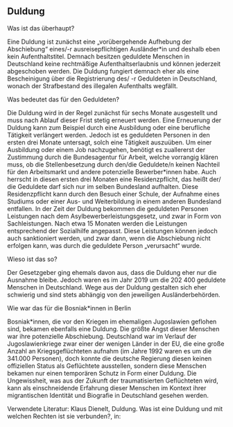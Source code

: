 ## Duldung

Was ist das überhaupt?

Eine Duldung ist zunächst eine „vorübergehende Aufhebung der Abschiebung“ eines/-r ausreisepflichtigen Ausländer*in und deshalb eben kein Aufenthaltstitel.  Demnach besitzen geduldete Menschen in Deutschland keine rechtmäßige Aufenthaltserlaubnis und können jederzeit abgeschoben werden. Die Duldung fungiert demnach eher als eine Bescheinigung über die Registrierung des/ -r Geduldeten in Deutschland, wonach der Strafbestand des illegalen Aufenthalts wegfällt.   

Was bedeutet das für den Geduldeten?

Die Duldung wird in der Regel zunächst für sechs Monate ausgestellt und muss nach Ablauf dieser Frist stetig erneuert werden. Eine Erneuerung der Duldung kann zum Beispiel durch eine Ausbildung oder eine berufliche Tätigkeit verlängert werden. Jedoch ist es geduldeten Personen in den ersten drei Monate untersagt, solch eine Tätigkeit auszuüben. Um einer Ausbildung oder einem Job nachzugehen, benötigt es zuallererst der Zustimmung durch die Bundesagentur für Arbeit, welche vorrangig klären muss, ob die Stellenbesetzung durch den/die Geduldete/n keinen Nachteil für den Arbeitsmarkt und andere potenzielle Bewerber*innen habe. 
Auch herrscht in diesen ersten drei Monaten eine Residenzpflicht, das heißt der/ die Geduldete darf sich nur im selben Bundesland aufhalten. Diese Residenzpflicht kann durch den Besuch einer Schule, der Aufnahme eines Studiums oder einer Aus- und Weiterbildung in einem anderen Bundesland entfallen.
In der Zeit der Duldung bekommen die geduldeten Personen Leistungen nach dem Asylbewerberleistungsgesetz, und zwar in Form von Sachleistungen. Nach etwa 15 Monaten werden die Leistungen entsprechend der Sozialhilfe angepasst. Diese Leistungen können jedoch auch sanktioniert werden, und zwar dann, wenn die Abschiebung nicht erfolgen kann, was durch die geduldete Person „verursacht“ wurde.

Wieso ist das so?

Der Gesetzgeber ging ehemals davon aus, dass die Duldung eher nur die Ausnahme bleibe. Jedoch waren es im Jahr 2019 um die 202 400 geduldete Menschen in Deutschland. Wege aus der Duldung gestalten sich eher schwierig und sind stets abhängig von den jeweiligen Ausländerbehörden. 

Wie war das für die Bosniak*innen in Berlin

Bosniak*innen, die vor den Kriegen im ehemaligen Jugoslawien geflohen sind, bekamen ebenfalls eine Duldung. Die größte Angst dieser Menschen war ihre potenzielle Abschiebung. Deutschland war im Verlauf der Jugoslawienkriege zwar einer der wenigen Länder in der EU, die eine große Anzahl an Kriegsgeflüchteten aufnahm (im Jahre 1992 waren es um die 341.000 Personen), doch konnte die deutsche Regierung diesen keinen offiziellen Status als Geflüchtete ausstellen, sondern diese Menschen bekamen nur einen temporären Schutz in Form einer Duldung. Die Ungewissheit, was aus der Zukunft der traumatisierten Geflüchteten wird, kann als einschneidende Erfahrung dieser Menschen im Kontext ihrer migrantischen Identität und Biografie in Deutschland gesehen werden. 


Verwendete Literatur:
Klaus Dienelt, Duldung. Was ist eine Duldung und mit welchen Rechten ist sie verbunden?, in: 

